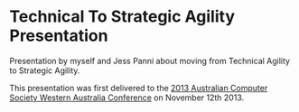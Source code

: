 Technical To Strategic Agility Presentation
===========================================

Presentation by myself and Jess Panni about moving from Technical Agility to Strategic Agility.

This presentation was first delivered to the [2013 Australian Computer Society Western Australia Conference](http://www.acs.org.au/branches/western-australia/events/past-event-presentations/event-details?eveID=20274765132648) on November 12th 2013.

